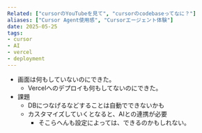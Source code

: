 ```yaml
---
Related: ["cursorのYouTubeを見て", "cursorのcodebaseってなに？"]
aliases: ["Cursor Agent使用感", "Cursorエージェント体験"]
date: 2025-05-25
tags:
- cursor
- AI
- vercel
- deployment
---
```

- 画面は何もしていないのにできた。
    - Vercelへのデプロイも何もしてないのにできた。
- 課題
    - DBにつなげるなどすることは自動でできないかも
    - カスタマイズしていくとなると、AIとの連携が必要
        - そこらへんも設定によっては、できるのかもしれない。